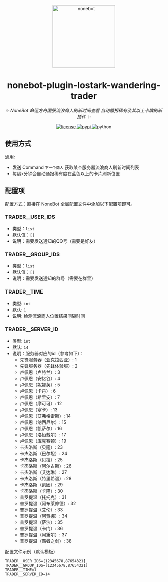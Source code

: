 <!--
 * @Author         : EmiyaGm
 * @Date           : 2023-8-2 10:37:25
 * @Description    : None
 * @GitHub         : https://github.com/emiyagm
-->

<p align="center">
  <a href="https://v2.nonebot.dev/"><img src="https://v2.nonebot.dev/logo.png" width="200" height="200" alt="nonebot"></a>
</p>

<div align="center">

# nonebot-plugin-lostark-wandering-trader

_✨ NoneBot 命运方舟国服流浪商人刷新时间查看 自动播报稀有及其以上卡牌刷新 插件 ✨_

</div>

<p align="center">
  <a href="https://raw.githubusercontent.com/emiyagm/nonebot-plugin-lostark-wandering-trader/main/LICENSE">
    <img src="https://img.shields.io/github/license/emiyagm/nonebot-plugin-lostark-wandering-trader.svg" alt="license">
  </a>
  <a href="https://pypi.python.org/pypi/nonebot-plugin-lostark-wandering-trader">
    <img src="https://img.shields.io/pypi/v/nonebot-plugin-lostark-wandering-trader.svg" alt="pypi">
  </a>
  <img src="https://img.shields.io/badge/python-3.7+-blue.svg" alt="python">
</p>

## 使用方式

通用:

- 发送 Command `下一个商人` 获取某个服务器流浪商人刷新时间列表
- 每隔x分钟会自动通报稀有度在蓝色以上的卡片刷新位置

## 配置项

配置方式：直接在 NoneBot 全局配置文件中添加以下配置项即可。

### TRADER__USER_IDS

- 类型：`list`
- 默认值：`[]`
- 说明：需要发送通知的QQ号（需要是好友）

### TRADER__GROUP_IDS

- 类型：`list`
- 默认值：`[]`
- 说明：需要发送通知的群号（需要在群里）

### TRADER__TIME

- 类型: `int`
- 默认: `1`
- 说明: 检测流浪商人位置结果间隔时间

### TRADER__SERVER_ID

- 类型: `int`
- 默认: `14`
- 说明：服务器对应的id（参考如下）：
  - 先锋服务器（亚克拉西亚）: 1
  - 先锋服务器（先锋体验服）: 2
  - 卢佩恩（卢特兰）: 3
  - 卢佩恩（安忆谷）: 4
  - 卢佩恩（妮娜芙）: 5
  - 卢佩恩（卡丹）: 6
  - 卢佩恩（希里安）: 7
  - 卢佩恩（摩可可）: 12
  - 卢佩恩（塞卡）: 13
  - 卢佩恩（艾弗格雷斯）: 14
  - 卢佩恩（纳西尼尔）: 15
  - 卢佩恩（凯萨尔）: 16
  - 卢佩恩（洛恒戴尔）: 17
  - 卢佩恩（库克赛顿）: 19
  - 卡杰洛斯（贝隆）: 23
  - 卡杰洛斯（巴尔坦）: 24
  - 卡杰洛斯（贝拉）: 25
  - 卡杰洛斯（阿尔古斯）: 26
  - 卡杰洛斯（艾达琳）: 27
  - 卡杰洛斯（特里希温）: 28
  - 卡杰洛斯（凯因）: 29
  - 卡杰洛斯（卡隆）: 30
  - 普罗提温（托托克）: 31
  - 普罗提温（阿布莱修德）: 32
  - 普罗提温（艾伦）: 33
  - 普罗提温（阿贾娜）: 34
  - 普罗提温（萨沙）: 35
  - 普罗提温（卡门）: 36
  - 普罗提温（阿黛尔）: 37
  - 普罗提温（霸者之剑）: 38

配置文件示例（默认模板）

```dotenv
TRADER__USER_IDS=[12345678,87654321]
TRADER__GROUP_IDS=[12345678,87654321]
TRADER__TIME=1
TRADER__SERVER_ID=14
```